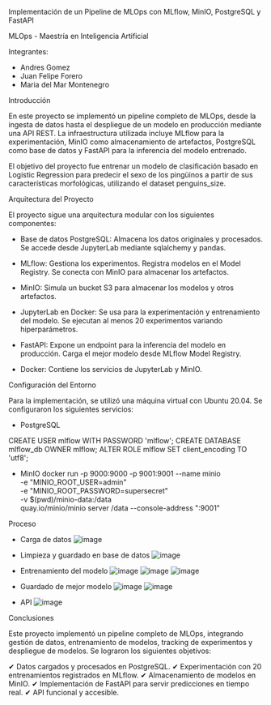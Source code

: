 Implementación de un Pipeline de MLOps con MLflow, MinIO, PostgreSQL y FastAPI

MLOps - Maestría en Inteligencia Artificial

Integrantes: 
* Andres Gomez
* Juan Felipe Forero
* Maria del Mar Montenegro

Introducción

En este proyecto se implementó un pipeline completo de MLOps, desde la ingesta de datos hasta el despliegue de un modelo en producción mediante una API REST. La infraestructura utilizada incluye MLflow para la experimentación, MinIO como almacenamiento de artefactos, PostgreSQL como base de datos y FastAPI para la inferencia del modelo entrenado.

El objetivo del proyecto fue entrenar un modelo de clasificación basado en Logistic Regression para predecir el sexo de los pingüinos a partir de sus características morfológicas, utilizando el dataset penguins_size.

Arquitectura del Proyecto

El proyecto sigue una arquitectura modular con los siguientes componentes:

* Base de datos PostgreSQL: Almacena los datos originales y procesados.
Se accede desde JupyterLab mediante sqlalchemy y pandas.

* MLflow: Gestiona los experimentos.
Registra modelos en el Model Registry.
Se conecta con MinIO para almacenar los artefactos.

* MinIO:
Simula un bucket S3 para almacenar los modelos y otros artefactos.

* JupyterLab en Docker:
Se usa para la experimentación y entrenamiento del modelo.
Se ejecutan al menos 20 experimentos variando hiperparámetros.

* FastAPI:
Expone un endpoint para la inferencia del modelo en producción.
Carga el mejor modelo desde MLflow Model Registry.

* Docker:
Contiene los servicios de JupyterLab y MinIO.


Configuración del Entorno

Para la implementación, se utilizó una máquina virtual con Ubuntu 20.04. Se configuraron los siguientes servicios:

* PostgreSQL

CREATE USER mlflow WITH PASSWORD 'mlflow';
CREATE DATABASE mlflow_db OWNER mlflow;
ALTER ROLE mlflow SET client_encoding TO 'utf8';

* MinIO
docker run -p 9000:9000 -p 9001:9001 --name minio \
  -e "MINIO_ROOT_USER=admin" \
  -e "MINIO_ROOT_PASSWORD=supersecret" \
  -v $(pwd)/minio-data:/data \
  quay.io/minio/minio server /data --console-address ":9001"


Proceso

* Carga de datos
![image](https://github.com/user-attachments/assets/1e7aadae-1f78-4ffd-b236-5826c3de7c7c)

* Limpieza y guardado en base de datos
![image](https://github.com/user-attachments/assets/51d3e4d6-ff09-4328-ae13-f41325b342e6)

* Entrenamiento del modelo
![image](https://github.com/user-attachments/assets/c9f59172-70be-4a16-83b4-323077a1a2b4)
![image](https://github.com/user-attachments/assets/e63b5b7e-091d-45cf-9c0a-48b44fb113ea)
![image](https://github.com/user-attachments/assets/2faff578-bd8e-4545-bddc-3db37af6a75e)

* Guardado de mejor modelo
![image](https://github.com/user-attachments/assets/79183110-e6d8-4c65-b2da-26f876f02e02)
![image](https://github.com/user-attachments/assets/2526a68e-1aad-4254-8b6f-0c23c1a038c3)

* API
![image](https://github.com/user-attachments/assets/d78a817f-b327-4b6b-b9ea-51e63ee1f242)

Conclusiones

Este proyecto implementó un pipeline completo de MLOps, integrando gestión de datos, entrenamiento de modelos, tracking de experimentos y despliegue de modelos. Se lograron los siguientes objetivos:

✔ Datos cargados y procesados en PostgreSQL.
✔ Experimentación con 20 entrenamientos registrados en MLflow.
✔ Almacenamiento de modelos en MinIO.
✔ Implementación de FastAPI para servir predicciones en tiempo real.
✔ API funcional y accesible.

